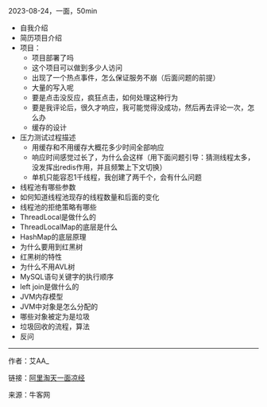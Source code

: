 2023-08-24，一面，50min

+ 自我介绍
+ 简历项目介绍
+ 项目：
  + 项目部署了吗
  + 这个项目可以做到多少人访问
  + 出现了一个热点事件，怎么保证服务不崩（后面问题的前提）
  + 大量的写入呢
  + 要是点击没反应，疯狂点击，如何处理这种行为
  + 要是我评论后，很久才响应，我可能觉得没成功，然后再去评论一次，怎么办
  + 缓存的设计
+ 压力测试过程描述
  + 用缓存和不用缓存大概花多少时间全部响应
  + 响应时间感觉过长了，为什么会这样（用下面问题引导：猜测线程太多，没发挥出redis作用，并且频繁上下文切换）
  + 单机只能容忍1千线程，我创建了两千个，会有什么问题
+ 线程池有哪些参数
+ 如何知道线程池现存的线程数量和后面的变化
+ 线程池的拒绝策略有哪些
+ ThreadLocal是做什么的
+ ThreadLocalMap的底层是什么
+ HashMap的底层原理
+ 为什么要用到红黑树
+ 红黑树的特性
+ 为什么不用AVL树
+ MySQL语句关键字的执行顺序
+ left join是做什么的
+ JVM内存模型
+ JVM中对象是怎么分配的
+ 哪些对象被定为是垃圾
+ 垃圾回收的流程，算法
+ 反问

------
作者：艾AA_

链接：[阿里淘天一面凉经](https://www.nowcoder.com/feed/main/detail/b1f9be0d98af43c195c565dfc682b92c)

来源：牛客网